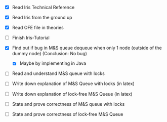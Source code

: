 - [x] Read Iris Technical Reference
- [x] Read Iris from the ground up
- [x] Read OFE file in theories
- [ ] Finish Iris-Tutorial
- [x] Find out if bug in M&S queue dequeue when only 1 node (outside of the dummy node) (Conclusion: No bug)
  - [x] Maybe by implementing in Java

- [ ] Read and understand M&S queue with locks
- [ ] Write down explanation of M&S Queue with locks (in latex)
- [ ] Write down explanation of lock-free M&S Queue (in latex)

- [ ] State and prove correctness of M&S queue with locks

- [ ] State and prove correctness of lock-free M&S Queue
